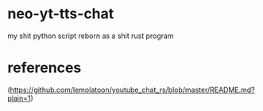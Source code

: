 # neo-yt-tts-chat
my shit python script reborn as a shit rust program
# references
(https://github.com/lemolatoon/youtube_chat_rs/blob/master/README.md?plain=1)
